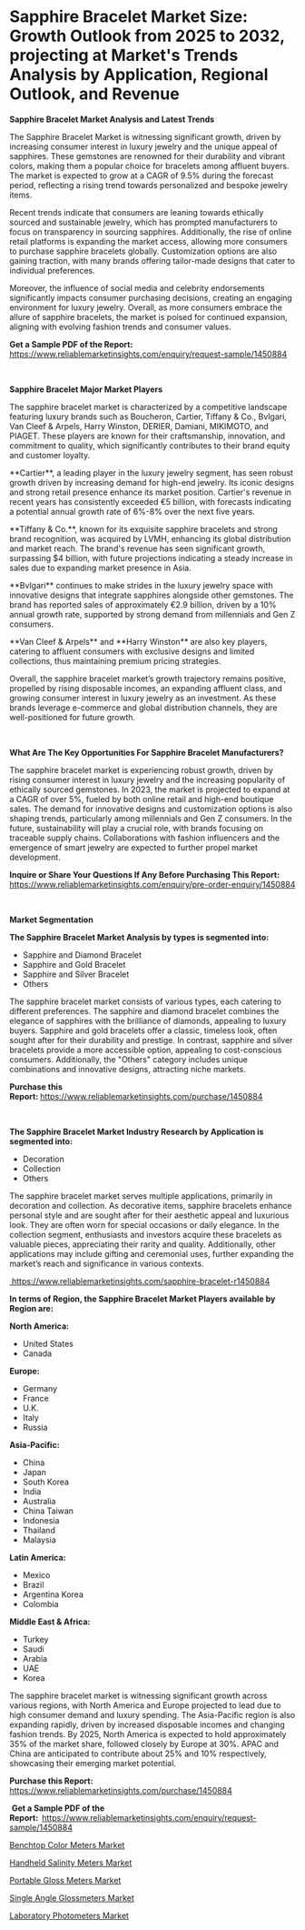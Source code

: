<p><h1>Sapphire Bracelet Market Size: Growth Outlook from 2025 to 2032, projecting at Market's Trends Analysis by Application, Regional Outlook, and Revenue</h1></p><p><strong>Sapphire Bracelet Market Analysis and Latest Trends</strong></p>
<p><p>The Sapphire Bracelet Market is witnessing significant growth, driven by increasing consumer interest in luxury jewelry and the unique appeal of sapphires. These gemstones are renowned for their durability and vibrant colors, making them a popular choice for bracelets among affluent buyers. The market is expected to grow at a CAGR of 9.5% during the forecast period, reflecting a rising trend towards personalized and bespoke jewelry items.</p><p>Recent trends indicate that consumers are leaning towards ethically sourced and sustainable jewelry, which has prompted manufacturers to focus on transparency in sourcing sapphires. Additionally, the rise of online retail platforms is expanding the market access, allowing more consumers to purchase sapphire bracelets globally. Customization options are also gaining traction, with many brands offering tailor-made designs that cater to individual preferences.</p><p>Moreover, the influence of social media and celebrity endorsements significantly impacts consumer purchasing decisions, creating an engaging environment for luxury jewelry. Overall, as more consumers embrace the allure of sapphire bracelets, the market is poised for continued expansion, aligning with evolving fashion trends and consumer values.</p></p>
<p><strong>Get a Sample PDF of the Report:&nbsp;</strong> <a href="https://www.reliablemarketinsights.com/enquiry/request-sample/1450884?utm_campaign=3520&utm_medium=2&utm_source=Github&utm_content=ia&utm_term=04042025&utm_id=sapphire-bracelet">https://www.reliablemarketinsights.com/enquiry/request-sample/1450884</a></p>
<p>&nbsp;</p>
<p><strong>Sapphire Bracelet Major Market Players</strong></p>
<p><p>The sapphire bracelet market is characterized by a competitive landscape featuring luxury brands such as Boucheron, Cartier, Tiffany & Co., Bvlgari, Van Cleef & Arpels, Harry Winston, DERIER, Damiani, MIKIMOTO, and PIAGET. These players are known for their craftsmanship, innovation, and commitment to quality, which significantly contributes to their brand equity and customer loyalty.</p><p>**Cartier**, a leading player in the luxury jewelry segment, has seen robust growth driven by increasing demand for high-end jewelry. Its iconic designs and strong retail presence enhance its market position. Cartier's revenue in recent years has consistently exceeded €5 billion, with forecasts indicating a potential annual growth rate of 6%-8% over the next five years.</p><p>**Tiffany & Co.**, known for its exquisite sapphire bracelets and strong brand recognition, was acquired by LVMH, enhancing its global distribution and market reach. The brand's revenue has seen significant growth, surpassing $4 billion, with future projections indicating a steady increase in sales due to expanding market presence in Asia.</p><p>**Bvlgari** continues to make strides in the luxury jewelry space with innovative designs that integrate sapphires alongside other gemstones. The brand has reported sales of approximately €2.9 billion, driven by a 10% annual growth rate, supported by strong demand from millennials and Gen Z consumers.</p><p>**Van Cleef & Arpels** and **Harry Winston** are also key players, catering to affluent consumers with exclusive designs and limited collections, thus maintaining premium pricing strategies.</p><p>Overall, the sapphire bracelet market’s growth trajectory remains positive, propelled by rising disposable incomes, an expanding affluent class, and growing consumer interest in luxury jewelry as an investment. As these brands leverage e-commerce and global distribution channels, they are well-positioned for future growth.</p></p>
<p>&nbsp;</p>
<p><strong>What Are The Key Opportunities For Sapphire Bracelet Manufacturers?</strong></p>
<p><p>The sapphire bracelet market is experiencing robust growth, driven by rising consumer interest in luxury jewelry and the increasing popularity of ethically sourced gemstones. In 2023, the market is projected to expand at a CAGR of over 5%, fueled by both online retail and high-end boutique sales. The demand for innovative designs and customization options is also shaping trends, particularly among millennials and Gen Z consumers. In the future, sustainability will play a crucial role, with brands focusing on traceable supply chains. Collaborations with fashion influencers and the emergence of smart jewelry are expected to further propel market development.</p></p>
<p><strong>Inquire or Share Your Questions If Any Before Purchasing This Report:</strong> <a href="https://www.reliablemarketinsights.com/enquiry/pre-order-enquiry/1450884?utm_campaign=3520&utm_medium=2&utm_source=Github&utm_content=ia&utm_term=04042025&utm_id=sapphire-bracelet">https://www.reliablemarketinsights.com/enquiry/pre-order-enquiry/1450884</a></p>
<p>&nbsp;</p>
<p><strong>Market Segmentation</strong></p>
<p><strong>The Sapphire Bracelet Market Analysis by types is segmented into:</strong></p>
<p><ul><li>Sapphire and Diamond Bracelet</li><li>Sapphire and Gold Bracelet</li><li>Sapphire and Silver Bracelet</li><li>Others</li></ul></p>
<p><p>The sapphire bracelet market consists of various types, each catering to different preferences. The sapphire and diamond bracelet combines the elegance of sapphires with the brilliance of diamonds, appealing to luxury buyers. Sapphire and gold bracelets offer a classic, timeless look, often sought after for their durability and prestige. In contrast, sapphire and silver bracelets provide a more accessible option, appealing to cost-conscious consumers. Additionally, the "Others" category includes unique combinations and innovative designs, attracting niche markets.</p></p>
<p><strong>Purchase this Report:&nbsp;</strong><a href="https://www.reliablemarketinsights.com/purchase/1450884?utm_campaign=3520&utm_medium=2&utm_source=Github&utm_content=ia&utm_term=04042025&utm_id=sapphire-bracelet">https://www.reliablemarketinsights.com/purchase/1450884</a></p>
<p>&nbsp;</p>
<p><strong>The Sapphire Bracelet Market Industry Research by Application is segmented into:</strong></p>
<p><ul><li>Decoration</li><li>Collection</li><li>Others</li></ul></p>
<p><p>The sapphire bracelet market serves multiple applications, primarily in decoration and collection. As decorative items, sapphire bracelets enhance personal style and are sought after for their aesthetic appeal and luxurious look. They are often worn for special occasions or daily elegance. In the collection segment, enthusiasts and investors acquire these bracelets as valuable pieces, appreciating their rarity and quality. Additionally, other applications may include gifting and ceremonial uses, further expanding the market’s reach and significance in various contexts.</p></p>
<p><a href="https://www.reliablemarketinsights.com/sapphire-bracelet-r1450884?utm_campaign=3520&utm_medium=2&utm_source=Github&utm_content=ia&utm_term=04042025&utm_id=sapphire-bracelet">&nbsp;https://www.reliablemarketinsights.com/sapphire-bracelet-r1450884</a></p>
<p><strong>In terms of Region, the Sapphire Bracelet Market Players available by Region are:</strong></p>
<p>
    <p> <strong> North America: </strong>
        <ul>
            <li>United States</li>
            <li>Canada</li>
        </ul>
        </p> 
    <p> <strong> Europe: </strong>
        <ul>
            <li>Germany</li>
            <li>France</li>
            <li>U.K.</li>
            <li>Italy</li>
            <li>Russia</li>
        </ul>
        </p> 
    <p> <strong> Asia-Pacific: </strong>
        <ul>
            <li>China</li>
            <li>Japan</li>
            <li>South Korea</li>
            <li>India</li>
            <li>Australia</li>
            <li>China Taiwan</li>
            <li>Indonesia</li>
            <li>Thailand</li>
            <li>Malaysia</li>
        </ul>
        </p> 
    <p> <strong> Latin America: </strong>
        <ul>
            <li>Mexico</li>
            <li>Brazil</li>
            <li>Argentina Korea</li>
            <li>Colombia</li>
        </ul>
        </p> 
    <p> <strong> Middle East & Africa: </strong>
        <ul>
            <li>Turkey</li>
            <li>Saudi</li>
            <li>Arabia</li>
            <li>UAE</li>
            <li>Korea</li>
        </ul>
    </p>
    </p>
<p><p>The sapphire bracelet market is witnessing significant growth across various regions, with North America and Europe projected to lead due to high consumer demand and luxury spending. The Asia-Pacific region is also expanding rapidly, driven by increased disposable incomes and changing fashion trends. By 2025, North America is expected to hold approximately 35% of the market share, followed closely by Europe at 30%. APAC and China are anticipated to contribute about 25% and 10% respectively, showcasing their emerging market potential.</p></p>
<p><strong>Purchase this Report: </strong><a href="https://www.reliablemarketinsights.com/purchase/1450884?utm_campaign=3520&utm_medium=2&utm_source=Github&utm_content=ia&utm_term=04042025&utm_id=sapphire-bracelet">https://www.reliablemarketinsights.com/purchase/1450884</a></p>
<p>&nbsp;<strong>Get a Sample PDF of the Report:&nbsp;&nbsp;</strong><a href="https://www.reliablemarketinsights.com/enquiry/request-sample/1450884?utm_campaign=3520&utm_medium=2&utm_source=Github&utm_content=ia&utm_term=04042025&utm_id=sapphire-bracelet">https://www.reliablemarketinsights.com/enquiry/request-sample/1450884</a></p>
<p><strong></strong></p>
<p><p><a href="https://www.linkedin.com/pulse/competitive-landscape-analysis-innovations-thebenchtop-oszkf?utm_campaign=3520&utm_medium=2&utm_source=Github&utm_content=ia&utm_term=04042025&utm_id=sapphire-bracelet">Benchtop Color Meters Market</a></p><p><a href="https://www.linkedin.com/pulse/industry-experts-project-handheld-salinity-meters-market-growth-vfl7f?utm_campaign=3520&utm_medium=2&utm_source=Github&utm_content=ia&utm_term=04042025&utm_id=sapphire-bracelet">Handheld Salinity Meters Market</a></p><p><a href="https://www.linkedin.com/pulse/portable-gloss-meters-market-analysis-report-2025--sfevf?utm_campaign=3520&utm_medium=2&utm_source=Github&utm_content=ia&utm_term=04042025&utm_id=sapphire-bracelet">Portable Gloss Meters Market</a></p><p><a href="https://www.linkedin.com/pulse/single-angle-glossmeters-market-research-report-exploring-up7kf?utm_campaign=3520&utm_medium=2&utm_source=Github&utm_content=ia&utm_term=04042025&utm_id=sapphire-bracelet">Single Angle Glossmeters Market</a></p><p><a href="https://www.linkedin.com/pulse/laboratory-photometers-market-outlook-48-cagr-forecast-from-hecef?utm_campaign=3520&utm_medium=2&utm_source=Github&utm_content=ia&utm_term=04042025&utm_id=sapphire-bracelet">Laboratory Photometers Market</a></p></p>
